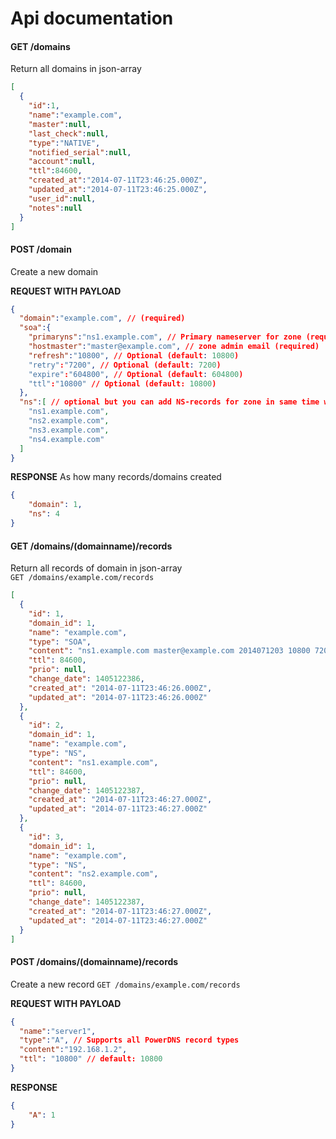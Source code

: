 Api documentation
====================

#### GET /domains

Return all domains in json-array

```json
[
  {
    "id":1,
    "name":"example.com",
    "master":null,
    "last_check":null,
    "type":"NATIVE",
    "notified_serial":null,
    "account":null,
    "ttl":84600,
    "created_at":"2014-07-11T23:46:25.000Z",
    "updated_at":"2014-07-11T23:46:25.000Z",
    "user_id":null,
    "notes":null
  }
]
```


#### POST /domain
Create a new domain

**REQUEST WITH PAYLOAD**
```json
{
  "domain":"example.com", // (required)
  "soa":{
    "primaryns":"ns1.example.com", // Primary nameserver for zone (required)
    "hostmaster":"master@example.com", // zone admin email (required)
    "refresh":"10800", // Optional (default: 10800)
    "retry":"7200", // Optional (default: 7200)
    "expire":"604800", // Optional (default: 604800)
    "ttl":"10800" // Optional (default: 10800)
  },
  "ns":[ // optional but you can add NS-records for zone in same time with SOA-record
  	"ns1.example.com", 
    "ns2.example.com",
    "ns3.example.com",
    "ns4.example.com"    
  ]
}
```
**RESPONSE**
As how many records/domains created
```json
{
    "domain": 1,
    "ns": 4
}
```


#### GET /domains/(domainname)/records

Return all records of domain in json-array  
`GET /domains/example.com/records`


```json
[
  {
    "id": 1,
    "domain_id": 1,
    "name": "example.com",
    "type": "SOA",
    "content": "ns1.example.com master@example.com 2014071203 10800 7200 604800 10800",
    "ttl": 84600,
    "prio": null,
    "change_date": 1405122386,
    "created_at": "2014-07-11T23:46:26.000Z",
    "updated_at": "2014-07-11T23:46:26.000Z"
  },
  {
    "id": 2,
    "domain_id": 1,
    "name": "example.com",
    "type": "NS",
    "content": "ns1.example.com",
    "ttl": 84600,
    "prio": null,
    "change_date": 1405122387,
    "created_at": "2014-07-11T23:46:27.000Z",
    "updated_at": "2014-07-11T23:46:27.000Z"
  },
  {
    "id": 3,
    "domain_id": 1,
    "name": "example.com",
    "type": "NS",
    "content": "ns2.example.com",
    "ttl": 84600,
    "prio": null,
    "change_date": 1405122387,
    "created_at": "2014-07-11T23:46:27.000Z",
    "updated_at": "2014-07-11T23:46:27.000Z"
  }
]
```

#### POST /domains/(domainname)/records
Create a new record
`GET /domains/example.com/records`

**REQUEST WITH PAYLOAD**
```json
{
  "name":"server1",
  "type":"A", // Supports all PowerDNS record types
  "content":"192.168.1.2",
  "ttl": "10800" // default: 10800
}
```

**RESPONSE**
```json
{
    "A": 1
}
```
